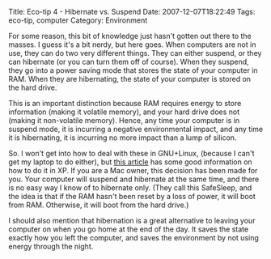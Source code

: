 Title: Eco-tip 4 - Hibernate vs. Suspend
Date: 2007-12-07T18:22:49
Tags: eco-tip, computer
Category: Environment


For some reason, this bit of knowledge just hasn't gotten out there to the masses. I guess it's a bit nerdy, but here goes. When computers are not in use, they can do two very different things. They can either suspend, or they can hibernate (or you can turn them off of course). When they suspend, they go into a power saving mode that stores the state of your computer in RAM. When they are hibernating, the state of your computer is stored on the hard drive. 

This is an important distinction because RAM requires energy to store information (making it volatile memory), and your hard drive does not (making it non-volatile memory). Hence, any time your computer is in suspend mode, it is incurring a negative environmental impact, and any time it is hibernating, it is incurring no more impact than a lump of silicon.

So. I won't get into how to deal with these in GNU+Linux, (because I can't get my laptop to do either), but <a href="http://www.microsoft.com/windowsxp/using/mobility/getstarted/hibernate.mspx">this article</a> has some good information on how to do it in XP. If you are a Mac owner, this decision has been made for you. Your computer will suspend and hibernate at the same time, and there is no easy way I know of to hibernate only. (They call this SafeSleep, and the idea is that if the RAM hasn't been reset by a loss of power, it will boot from RAM. Otherwise, it will boot from the hard drive.) 

I should also mention that hibernation is a great alternative to leaving your computer on when you go home at the end of the day. It saves the state exactly how you left the computer, and saves the environment by not using energy through the night.  

